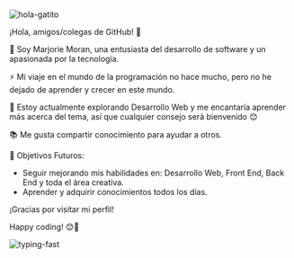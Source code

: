 ### 
![hola-gatito](https://github.com/MarjorieMoran-UMG/MarjorieMoran-UMG/assets/79346379/c8cff1b1-2a57-430c-8c50-56bc609f0baf)

¡Hola, amigos/colegas de GitHub! 👋

💬 Soy Marjorie Moran, una entusiasta del desarrollo de software y un apasionada por la tecnología.

⚡ Mi viaje en el mundo de la programación no hace mucho, pero no he dejado de aprender y crecer en este mundo.

🌱 Estoy actualmente explorando Desarrollo Web y me encantaría aprender más acerca del tema, 
así que cualquier consejo será bienvenido 😊

📚 Me gusta compartir conocimiento para ayudar a otros.

🎯 Objetivos Futuros:
- Seguir mejorando mis habilidades en: Desarrollo Web, Front End, Back End y toda el área creativa.
- Aprender y adquirir conocimientos todos los días. 

¡Gracias por visitar mi perfil!

Happy coding! 😊🚀

![typing-fast](https://github.com/MarjorieMoran-UMG/MarjorieMoran-UMG/assets/79346379/7a9f6d5e-f444-4df1-b9b1-c9fa823216c8)

